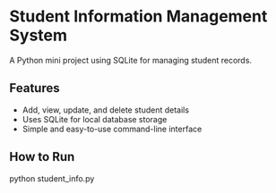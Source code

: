 # Student Information Management System  
A Python mini project using SQLite for managing student records.

## Features
- Add, view, update, and delete student details  
- Uses SQLite for local database storage  
- Simple and easy-to-use command-line interface

## How to Run
python student_info.py

